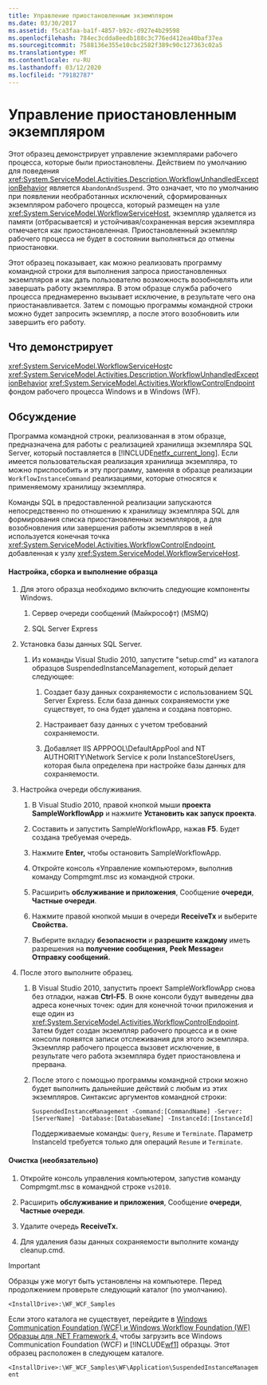 ```yaml
---
title: Управление приостановленным экземпляром
ms.date: 03/30/2017
ms.assetid: f5ca3faa-ba1f-4857-b92c-d927e4b29598
ms.openlocfilehash: 784ec3cdda8eedb188c3c776ed412ea40baf37ea
ms.sourcegitcommit: 7588136e355e10cbc2582f389c90c127363c02a5
ms.translationtype: MT
ms.contentlocale: ru-RU
ms.lasthandoff: 03/12/2020
ms.locfileid: "79182787"
---
```

# <a name="suspended-instance-management"></a>Управление приостановленным экземпляром
Этот образец демонстрирует управление экземплярами рабочего процесса, которые были приостановлены.  Действием по умолчанию для поведения <xref:System.ServiceModel.Activities.Description.WorkflowUnhandledExceptionBehavior> является `AbandonAndSuspend`. Это означает, что по умолчанию при появлении необработанных исключений, сформированных экземпляром рабочего процесса, который размещен на узле <xref:System.ServiceModel.WorkflowServiceHost>, экземпляр удаляется из памяти (отбрасывается) и устойчивая/сохраненная версия экземпляра отмечается как приостановленная. Приостановленный экземпляр рабочего процесса не будет в состоянии выполняться до отмены приостановки.

 Этот образец показывает, как можно реализовать программу командной строки для выполнения запроса приостановленных экземпляров и как дать пользователю возможность возобновлять или завершать работу экземпляра. В этом образце служба рабочего процесса преднамеренно вызывает исключение, в результате чего она приостанавливается. Затем с помощью программы командной строки можно будет запросить экземпляр, а после этого возобновить или завершить его работу.

## <a name="demonstrates"></a>Что демонстрирует
 <xref:System.ServiceModel.WorkflowServiceHost>с <xref:System.ServiceModel.Activities.Description.WorkflowUnhandledExceptionBehavior> <xref:System.ServiceModel.Activities.WorkflowControlEndpoint> фондом рабочего процесса Windows и в Windows (WF).

## <a name="discussion"></a>Обсуждение
 Программа командной строки, реализованная в этом образце, предназначена для работы с реализацией хранилища экземпляра SQL Server, который поставляется в [!INCLUDE[netfx_current_long](../../../../includes/netfx-current-long-md.md)]. Если имеется пользовательская реализация хранилища экземпляра, то можно приспособить и эту программу, заменяя в образце реализации `WorkflowInstanceCommand` реализациями, которые относятся к применяемому хранилищу экземпляра.

 Команды SQL в предоставленной реализации запускаются непосредственно по отношению к хранилищу экземпляра SQL для формирования списка приостановленных экземпляров, а для возобновления или завершения работы экземпляров в ней используется конечная точка <xref:System.ServiceModel.Activities.WorkflowControlEndpoint>, добавленная к узлу <xref:System.ServiceModel.WorkflowServiceHost>.

#### <a name="to-set-up-build-and-run-the-sample"></a>Настройка, сборка и выполнение образца

1. Для этого образца необходимо включить следующие компоненты Windows.

    1. Сервер очереди сообщений (Майкрософт) (MSMQ)

    2. SQL Server Express

2. Установка базы данных SQL Server.

    1. Из команды Visual Studio 2010, запустите "setup.cmd" из каталога образцов SuspendedInstanceManagement, который делает следующее:

        1. Создает базу данных сохраняемости с использованием SQL Server Express. Если база данных сохраняемости уже существует, то она будет удалена и создана повторно.

        2. Настраивает базу данных с учетом требований сохраняемости.

        3. Добавляет IIS APPPOOL\DefaultAppPool and NT AUTHORITY\Network Service к роли InstanceStoreUsers, которая была определена при настройке базы данных для сохраняемости.

3. Настройка очереди обслуживания.

    1. В Visual Studio 2010, правой кнопкой мыши **проекта SampleWorkflowApp** и нажмите **Установить как запуск проекта**.

    2. Составить и запустить SampleWorkflowApp, нажав **F5**. Будет создана требуемая очередь.

    3. Нажмите **Enter,** чтобы остановить SampleWorkflowApp.

    4. Откройте консоль «Управление компьютером», выполнив команду Compmgmt.msc из командной строки.

    5. Расширить **обслуживание и приложения**, Сообщение **очереди**, **Частные очереди**.

    6. Нажмите правой кнопкой мыши в очереди **ReceiveTx** и выберите **Свойства.**

    7. Выберите вкладку **безопасности** и **разрешите каждому** иметь разрешения на **получение сообщения,** **Peek Message**и **Отправку сообщений.**

4. После этого выполните образец.

    1. В Visual Studio 2010, запустить проект SampleWorkflowApp снова без отладки, нажав **Ctrl-F5**. В окне консоли будут выведены два адреса конечных точек: один для конечной точки приложения и еще один из <xref:System.ServiceModel.Activities.WorkflowControlEndpoint>. Затем будет создан экземпляр рабочего процесса и в окне консоли появятся записи отслеживания для этого экземпляра. Экземпляр рабочего процесса вызовет исключение, в результате чего работа экземпляра будет приостановлена и прервана.

    2. После этого с помощью программы командной строки можно будет выполнить дальнейшие действий с любым из этих экземпляров. Синтаксис аргументов командной строки:

         `SuspendedInstanceManagement -Command:[CommandName] -Server:[ServerName] -Database:[DatabaseName] -InstanceId:[InstanceId]`

         Поддерживаемые команды: `Query`, `Resume` и `Terminate`.  Параметр InstanceId требуется только для операций `Resume` и `Terminate`.

#### <a name="to-cleanup-optional"></a>Очистка (необязательно)

1. Откройте консоль управления компьютером, запустив команду Compmgmt.msc в командной строке `vs2010`.

2. Расширить **обслуживание и приложения**, Сообщение **очереди**, **Частные очереди**.

3. Удалите очередь **ReceiveTx.**

4. Для удаления базы данных сохраняемости выполните команду cleanup.cmd.

> [!IMPORTANT]
> Образцы уже могут быть установлены на компьютере. Перед продолжением проверьте следующий каталог (по умолчанию).  
>
> `<InstallDrive>:\WF_WCF_Samples`  
>
> Если этого каталога не существует, перейдите в [Windows Communication Foundation (WCF) и Windows Workflow Foundation (WF) Образцы для .NET Framework 4,](https://www.microsoft.com/download/details.aspx?id=21459) чтобы загрузить все Windows Communication Foundation (WCF) и [!INCLUDE[wf1](../../../../includes/wf1-md.md)] образцы. Этот образец расположен в следующем каталоге.  
>
> `<InstallDrive>:\WF_WCF_Samples\WF\Application\SuspendedInstanceManagement`
